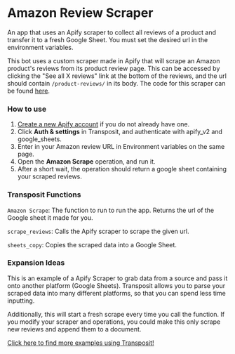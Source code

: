 # Amazon Review Scraper

An app that uses an Apify scraper to collect all reviews of a product and transfer it to a fresh Google Sheet. You must set the desired url in the environment variables.

This bot uses a custom scraper made in Apify that will scrape an Amazon product's reviews from its product review page. This can be accessed by clicking the "See all X reviews" link at the bottom of the reviews, and the url should contain `/product-reviews/` in its body. The code for this scraper can be found [here](https://gist.github.com/WingofaGriffin/fe262e5ad1219794ba33ef30fef0a692).

### How to use

1. [Create a new Apify account](https://apify.com/) if you do not already have one.
2. Click **Auth & settings** in Transposit, and authenticate with apify_v2 and google_sheets.
3. Enter in your Amazon review URL in Environment variables on the same page.
4. Open the **Amazon Scrape** operation, and run it.
5. After a short wait, the operation should return a google sheet containing your scraped reviews.

### Transposit Functions

`Amazon Scrape`: The function to run to run the app. Returns the url of the Google sheet it made for you.

`scrape_reviews`: Calls the Apify scraper to scrape the given url.

`sheets_copy`: Copies the scraped data into a Google Sheet.

### Expansion Ideas

This is an example of a Apify Scraper to grab data from a source and pass it onto another platform (Google Sheets). Transposit allows you to parse your scraped data into many different platforms, so that you can spend less time inputting.

Additionally, this will start a fresh scrape every time you call the function. If you modify your scraper and operations, you could make this only scrape new reviews and append them to a document.

[Click here to find more examples using Transposit!](https://www.transposit.com/apps/)
